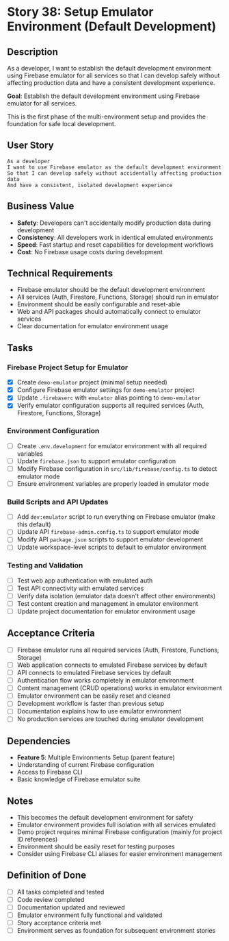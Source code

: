 # Story 38: Setup Emulator Environment (Default Development)

## Description

As a developer, I want to establish the default development environment using Firebase emulator for all services so that I can develop safely without affecting production data and have a consistent development experience.

**Goal**: Establish the default development environment using Firebase emulator for all services.

This is the first phase of the multi-environment setup and provides the foundation for safe local development.

## User Story

```
As a developer
I want to use Firebase emulator as the default development environment
So that I can develop safely without accidentally affecting production data
And have a consistent, isolated development experience
```

## Business Value

- **Safety**: Developers can't accidentally modify production data during development
- **Consistency**: All developers work in identical emulated environments
- **Speed**: Fast startup and reset capabilities for development workflows
- **Cost**: No Firebase usage costs during development

## Technical Requirements

- Firebase emulator should be the default development environment
- All services (Auth, Firestore, Functions, Storage) should run in emulator
- Environment should be easily configurable and reset-able
- Web and API packages should automatically connect to emulator services
- Clear documentation for emulator environment usage

## Tasks

### Firebase Project Setup for Emulator

- [x] Create `demo-emulator` project (minimal setup needed)
- [x] Configure Firebase emulator settings for `demo-emulator` project  
- [x] Update `.firebaserc` with `emulator` alias pointing to `demo-emulator`
- [x] Verify emulator configuration supports all required services (Auth, Firestore, Functions, Storage)

### Environment Configuration

- [ ] Create `.env.development` for emulator environment with all required variables
- [ ] Update `firebase.json` to support emulator configuration
- [ ] Modify Firebase configuration in `src/lib/firebase/config.ts` to detect emulator mode
- [ ] Ensure environment variables are properly loaded in emulator mode

### Build Scripts and API Updates

- [ ] Add `dev:emulator` script to run everything on Firebase emulator (make this default)
- [ ] Update API `firebase-admin.config.ts` to support emulator mode
- [ ] Modify API `package.json` scripts to support emulator development
- [ ] Update workspace-level scripts to default to emulator environment

### Testing and Validation

- [ ] Test web app authentication with emulated auth
- [ ] Test API connectivity with emulated services
- [ ] Verify data isolation (emulator data doesn't affect other environments)
- [ ] Test content creation and management in emulator environment
- [ ] Update project documentation for emulator environment usage

## Acceptance Criteria

- [ ] Firebase emulator runs all required services (Auth, Firestore, Functions, Storage)
- [ ] Web application connects to emulated Firebase services by default
- [ ] API connects to emulated Firebase services by default
- [ ] Authentication flow works completely in emulator environment
- [ ] Content management (CRUD operations) works in emulator environment
- [ ] Emulator environment can be easily reset and cleaned
- [ ] Development workflow is faster than previous setup
- [ ] Documentation explains how to use emulator environment
- [ ] No production services are touched during emulator development

## Dependencies

- **Feature 5**: Multiple Environments Setup (parent feature)
- Understanding of current Firebase configuration
- Access to Firebase CLI
- Basic knowledge of Firebase emulator suite

## Notes

- This becomes the default development environment for safety
- Emulator environment provides full isolation with all services emulated
- Demo project requires minimal Firebase configuration (mainly for project ID references)
- Environment should be easily reset for testing purposes
- Consider using Firebase CLI aliases for easier environment management

## Definition of Done

- [ ] All tasks completed and tested
- [ ] Code review completed
- [ ] Documentation updated and reviewed
- [ ] Emulator environment fully functional and validated
- [ ] Story acceptance criteria met
- [ ] Environment serves as foundation for subsequent environment stories 
